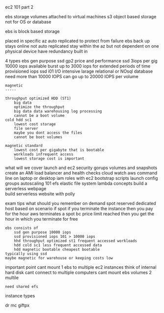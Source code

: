 ec2 101 part 2

ebs 
storage volumes attached to virtual machines 
s3 object based storage not for OS or database 

ebs is block based storage 

placed in specific az 
    auto replicated to protect from failure 
    ebs back up stays online 
    not auto replicated 
    stay within the az but not dependent on one physical device 
    have redundancy built in 

4 types ebs 
    gen purpose ssd gp2
        price and performance ssd 
        3iops per gig 
        10000 iops available 
        burst up to 3000 iops for extended periods of time 
    provisioned iops ssd i01
        I/O intensive larage relational or NOsql database 
        need more than 10000 IOPS
        can go up to 20000 IOPS per volume 

    magnetic
    -----  

    throughput optimized HDD (ST1)
        big data 
        optimize the throughput 
        big data data warehousing log processing 
        cannot be a boot volume 
    cold hdd sc1 
        lowest cost storage 
        file server 
        maybe you dont access the files 
        cannot be boot volumes 

    magnetic standard 
        lowest cost per gigabyte that is bootable 
        workloads infrequent access 
        lowest storage cost is important 

what will we cover 
    launch and ec2 
    security gorups 
    volumes and snapshots 
    create an AMI
    load balancer and health checks 
    cloud watch 
    aws command line 
        on laptop or desktop 
    iam roles with ec2 
    bootstrap scripts 
    launch config groups 
    autoscaling 101
    efs elastic file system 
    lambda concepts 
        build a serverless webpage  
        build serverless website with polly 

exam tips 
what should you remember 
    on demand 
    spot 
    reserved 
    dedicated host 
    based on scenario 
    if spot 
        if you terminate the instance then you pay for the hour 
        aws terminates a spot bc price limit reached 
        then you get the hour in which you terminate for free 

    ebs consists of 
        ssd gen purpose 10000 iops  
        ssd provisioned iops 101 > 10000 iops
        hhd throughput optimized st1 frequent accessed workloads 
        hdd cold sc1 less frequent accessed data 
        hdd magnetic bootable cheapest bootable 
    typically using ssd 
    maybe magnetic for warehouse or keeping costs low 

important point cant mount 1 ebs to multiple ec2 instances 
    think of internal hard disk cant connect to multiple computers 
    cant mount ebs volumes 2 multile 

    need shared efs 

instance types 

dr mc giftpx    

    
